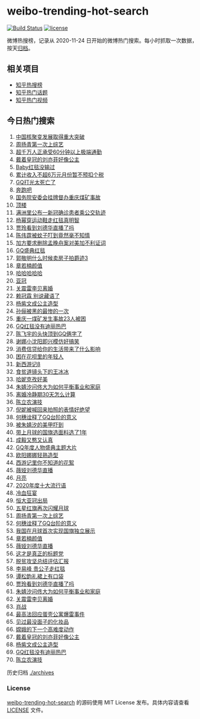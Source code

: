 # weibo-trending-hot-search

[![Build Status](https://github.com/justjavac/weibo-trending-hot-search/workflows/ci/badge.svg?branch=master)](https://github.com/justjavac/weibo-trending-hot-search/actions)
[![license](https://img.shields.io/github/license/justjavac/weibo-trending-hot-search)](https://github.com/justjavac/weibo-trending-hot-search/blob/master/LICENSE)

微博热搜榜，记录从 2020-11-24 日开始的微博热门搜索。每小时抓取一次数据，按天[归档](./archives)。

## 相关项目

- [知乎热搜榜](https://github.com/justjavac/zhihu-trending-top-search)
- [知乎热门话题](https://github.com/justjavac/zhihu-trending-hot-questions)
- [知乎热门视频](https://github.com/justjavac/zhihu-trending-hot-video)

## 今日热门搜索

<!-- BEGIN -->
<!-- 最后更新时间 Sat Dec 05 2020 06:16:15 GMT+0800 (CST) -->
1. [中国核聚变发展取得重大突破](https://s.weibo.com//weibo?q=%23%E4%B8%AD%E5%9B%BD%E6%A0%B8%E8%81%9A%E5%8F%98%E5%8F%91%E5%B1%95%E5%8F%96%E5%BE%97%E9%87%8D%E5%A4%A7%E7%AA%81%E7%A0%B4%23&Refer=new_time)
1. [周扬青第一次上综艺](https://s.weibo.com//weibo?q=%23%E5%91%A8%E6%89%AC%E9%9D%92%E7%AC%AC%E4%B8%80%E6%AC%A1%E4%B8%8A%E7%BB%BC%E8%89%BA%23&Refer=top)
1. [超千万人正承受60分钟以上极端通勤](https://s.weibo.com//weibo?q=%23%E8%B6%85%E5%8D%83%E4%B8%87%E4%BA%BA%E6%AD%A3%E6%89%BF%E5%8F%9760%E5%88%86%E9%92%9F%E4%BB%A5%E4%B8%8A%E6%9E%81%E7%AB%AF%E9%80%9A%E5%8B%A4%23&Refer=top)
1. [戴着皇冠的刘亦菲好像公主](https://s.weibo.com//weibo?q=%23%E6%88%B4%E7%9D%80%E7%9A%87%E5%86%A0%E7%9A%84%E5%88%98%E4%BA%A6%E8%8F%B2%E5%A5%BD%E5%83%8F%E5%85%AC%E4%B8%BB%23&Refer=top)
1. [Baby红毯没输过](https://s.weibo.com//weibo?q=%23Baby%E7%BA%A2%E6%AF%AF%E6%B2%A1%E8%BE%93%E8%BF%87%23&Refer=top)
1. [累计收入不超6万元月份暂不预扣个税](https://s.weibo.com//weibo?q=%23%E7%B4%AF%E8%AE%A1%E6%94%B6%E5%85%A5%E4%B8%8D%E8%B6%856%E4%B8%87%E5%85%83%E6%9C%88%E4%BB%BD%E6%9A%82%E4%B8%8D%E9%A2%84%E6%89%A3%E4%B8%AA%E7%A8%8E%23&Refer=top)
1. [GQ打光太死亡了](https://s.weibo.com//weibo?q=%23GQ%E6%89%93%E5%85%89%E5%A4%AA%E6%AD%BB%E4%BA%A1%E4%BA%86%23&Refer=top)
1. [奔跑吧](https://s.weibo.com//weibo?q=%E5%A5%94%E8%B7%91%E5%90%A7&Refer=top)
1. [国务院安委会挂牌督办重庆煤矿事故](https://s.weibo.com//weibo?q=%23%E5%9B%BD%E5%8A%A1%E9%99%A2%E5%AE%89%E5%A7%94%E4%BC%9A%E6%8C%82%E7%89%8C%E7%9D%A3%E5%8A%9E%E9%87%8D%E5%BA%86%E7%85%A4%E7%9F%BF%E4%BA%8B%E6%95%85%23&Refer=top)
1. [顶楼](https://s.weibo.com//weibo?q=%E9%A1%B6%E6%A5%BC&Refer=top)
1. [满洲里公布一新冠确诊患者乘公交轨迹](https://s.weibo.com//weibo?q=%23%E6%BB%A1%E6%B4%B2%E9%87%8C%E5%85%AC%E5%B8%83%E4%B8%80%E6%96%B0%E5%86%A0%E7%A1%AE%E8%AF%8A%E6%82%A3%E8%80%85%E4%B9%98%E5%85%AC%E4%BA%A4%E8%BD%A8%E8%BF%B9%23&Refer=top)
1. [杨幂穿运动鞋走红毯真明智](https://s.weibo.com//weibo?q=%23%E6%9D%A8%E5%B9%82%E7%A9%BF%E8%BF%90%E5%8A%A8%E9%9E%8B%E8%B5%B0%E7%BA%A2%E6%AF%AF%E7%9C%9F%E6%98%8E%E6%99%BA%23&Refer=top)
1. [贾玲看到刘德华直播了吗](https://s.weibo.com//weibo?q=%23%E8%B4%BE%E7%8E%B2%E7%9C%8B%E5%88%B0%E5%88%98%E5%BE%B7%E5%8D%8E%E7%9B%B4%E6%92%AD%E4%BA%86%E5%90%97%23&Refer=top)
1. [陈伟霆被蚊子叮到竟然毫不知情](https://s.weibo.com//weibo?q=%23%E9%99%88%E4%BC%9F%E9%9C%86%E8%A2%AB%E8%9A%8A%E5%AD%90%E5%8F%AE%E5%88%B0%E7%AB%9F%E7%84%B6%E6%AF%AB%E4%B8%8D%E7%9F%A5%E6%83%85%23&Refer=top)
1. [加方要求删除孟晚舟案对美加不利证词](https://s.weibo.com//weibo?q=%23%E5%8A%A0%E6%96%B9%E8%A6%81%E6%B1%82%E5%88%A0%E9%99%A4%E5%AD%9F%E6%99%9A%E8%88%9F%E6%A1%88%E5%AF%B9%E7%BE%8E%E5%8A%A0%E4%B8%8D%E5%88%A9%E8%AF%81%E8%AF%8D%23&Refer=top)
1. [GQ盛典红毯](https://s.weibo.com//weibo?q=%23GQ%E7%9B%9B%E5%85%B8%E7%BA%A2%E6%AF%AF%23&Refer=top)
1. [郭敬明什么时候卖房子拍爵迹3](https://s.weibo.com//weibo?q=%23%E9%83%AD%E6%95%AC%E6%98%8E%E4%BB%80%E4%B9%88%E6%97%B6%E5%80%99%E5%8D%96%E6%88%BF%E5%AD%90%E6%8B%8D%E7%88%B5%E8%BF%B93%23&Refer=top)
1. [章若楠颜值](https://s.weibo.com//weibo?q=%23%E7%AB%A0%E8%8B%A5%E6%A5%A0%E9%A2%9C%E5%80%BC%23&Refer=top)
1. [哈哈哈哈哈](https://s.weibo.com//weibo?q=%23%E5%93%88%E5%93%88%E5%93%88%E5%93%88%E5%93%88%23&Refer=top)
1. [亚冠](https://s.weibo.com//weibo?q=%E4%BA%9A%E5%86%A0&Refer=top)
1. [关震雷李贝离婚](https://s.weibo.com//weibo?q=%23%E5%85%B3%E9%9C%87%E9%9B%B7%E6%9D%8E%E8%B4%9D%E7%A6%BB%E5%A9%9A%23&Refer=top)
1. [赖冠霖 别说藏语了](https://s.weibo.com//weibo?q=%E8%B5%96%E5%86%A0%E9%9C%96%20%E5%88%AB%E8%AF%B4%E8%97%8F%E8%AF%AD%E4%BA%86&Refer=top)
1. [杨紫文成公主造型](https://s.weibo.com//weibo?q=%23%E6%9D%A8%E7%B4%AB%E6%96%87%E6%88%90%E5%85%AC%E4%B8%BB%E9%80%A0%E5%9E%8B%23&Refer=top)
1. [孙俪被黑的最惨的一次](https://s.weibo.com//weibo?q=%23%E5%AD%99%E4%BF%AA%E8%A2%AB%E9%BB%91%E7%9A%84%E6%9C%80%E6%83%A8%E7%9A%84%E4%B8%80%E6%AC%A1%23&Refer=top)
1. [重庆一煤矿发生事故23人被困](https://s.weibo.com//weibo?q=%23%E9%87%8D%E5%BA%86%E4%B8%80%E7%85%A4%E7%9F%BF%E5%8F%91%E7%94%9F%E4%BA%8B%E6%95%8523%E4%BA%BA%E8%A2%AB%E5%9B%B0%23&Refer=top)
1. [GQ红毯没有迪丽热巴](https://s.weibo.com//weibo?q=%23GQ%E7%BA%A2%E6%AF%AF%E6%B2%A1%E6%9C%89%E8%BF%AA%E4%B8%BD%E7%83%AD%E5%B7%B4%23&Refer=top)
1. [陈飞宇的头快顶到GQ俩字了](https://s.weibo.com//weibo?q=%23%E9%99%88%E9%A3%9E%E5%AE%87%E7%9A%84%E5%A4%B4%E5%BF%AB%E9%A1%B6%E5%88%B0GQ%E4%BF%A9%E5%AD%97%E4%BA%86%23&Refer=top)
1. [谢娜小沈阳即兴模仿好搞笑](https://s.weibo.com//weibo?q=%E8%B0%A2%E5%A8%9C%E5%B0%8F%E6%B2%88%E9%98%B3%E5%8D%B3%E5%85%B4%E6%A8%A1%E4%BB%BF%E5%A5%BD%E6%90%9E%E7%AC%91&Refer=top)
1. [消费信贷给你的生活带来了什么影响](https://s.weibo.com//weibo?q=%23%E6%B6%88%E8%B4%B9%E4%BF%A1%E8%B4%B7%E7%BB%99%E4%BD%A0%E7%9A%84%E7%94%9F%E6%B4%BB%E5%B8%A6%E6%9D%A5%E4%BA%86%E4%BB%80%E4%B9%88%E5%BD%B1%E5%93%8D%23&Refer=top)
1. [困在花呗里的年轻人](https://s.weibo.com//weibo?q=%23%E5%9B%B0%E5%9C%A8%E8%8A%B1%E5%91%97%E9%87%8C%E7%9A%84%E5%B9%B4%E8%BD%BB%E4%BA%BA%23&Refer=top)
1. [新西游记8](https://s.weibo.com//weibo?q=%E6%96%B0%E8%A5%BF%E6%B8%B8%E8%AE%B08&Refer=top)
1. [食贫道镜头下的王冰冰](https://s.weibo.com//weibo?q=%E9%A3%9F%E8%B4%AB%E9%81%93%E9%95%9C%E5%A4%B4%E4%B8%8B%E7%9A%84%E7%8E%8B%E5%86%B0%E5%86%B0&Refer=top)
1. [哈妮克孜好美](https://s.weibo.com//weibo?q=%23%E5%93%88%E5%A6%AE%E5%85%8B%E5%AD%9C%E5%A5%BD%E7%BE%8E%23&Refer=top)
1. [朱婧汐问佟大为如何平衡事业和家庭](https://s.weibo.com//weibo?q=%E6%9C%B1%E5%A9%A7%E6%B1%90%E9%97%AE%E4%BD%9F%E5%A4%A7%E4%B8%BA%E5%A6%82%E4%BD%95%E5%B9%B3%E8%A1%A1%E4%BA%8B%E4%B8%9A%E5%92%8C%E5%AE%B6%E5%BA%AD&Refer=top)
1. [离婚冷静期30天怎么计算](https://s.weibo.com//weibo?q=%23%E7%A6%BB%E5%A9%9A%E5%86%B7%E9%9D%99%E6%9C%9F30%E5%A4%A9%E6%80%8E%E4%B9%88%E8%AE%A1%E7%AE%97%23&Refer=top)
1. [陈立农演技](https://s.weibo.com//weibo?q=%23%E9%99%88%E7%AB%8B%E5%86%9C%E6%BC%94%E6%8A%80%23&Refer=top)
1. [倪妮被喊回来拍照的表情好绝望](https://s.weibo.com//weibo?q=%23%E5%80%AA%E5%A6%AE%E8%A2%AB%E5%96%8A%E5%9B%9E%E6%9D%A5%E6%8B%8D%E7%85%A7%E7%9A%84%E8%A1%A8%E6%83%85%E5%A5%BD%E7%BB%9D%E6%9C%9B%23&Refer=top)
1. [何穗诠释了GQ台阶的意义](https://s.weibo.com//weibo?q=%23%E4%BD%95%E7%A9%97%E8%AF%A0%E9%87%8A%E4%BA%86GQ%E5%8F%B0%E9%98%B6%E7%9A%84%E6%84%8F%E4%B9%89%23&Refer=top)
1. [被朱婧汐的美甲吓到](https://s.weibo.com//weibo?q=%E8%A2%AB%E6%9C%B1%E5%A9%A7%E6%B1%90%E7%9A%84%E7%BE%8E%E7%94%B2%E5%90%93%E5%88%B0&Refer=top)
1. [带上月球的国旗选面料选了1年](https://s.weibo.com//weibo?q=%23%E5%B8%A6%E4%B8%8A%E6%9C%88%E7%90%83%E7%9A%84%E5%9B%BD%E6%97%97%E9%80%89%E9%9D%A2%E6%96%99%E9%80%89%E4%BA%861%E5%B9%B4%23&Refer=top)
1. [成毅又憨又认真](https://s.weibo.com//weibo?q=%23%E6%88%90%E6%AF%85%E5%8F%88%E6%86%A8%E5%8F%88%E8%AE%A4%E7%9C%9F%23&Refer=top)
1. [GQ年度人物盛典主题大片](https://s.weibo.com//weibo?q=%23GQ%E5%B9%B4%E5%BA%A6%E4%BA%BA%E7%89%A9%E7%9B%9B%E5%85%B8%E4%B8%BB%E9%A2%98%E5%A4%A7%E7%89%87%23&Refer=top)
1. [欧阳娜娜轻熟造型](https://s.weibo.com//weibo?q=%E6%AC%A7%E9%98%B3%E5%A8%9C%E5%A8%9C%E8%BD%BB%E7%86%9F%E9%80%A0%E5%9E%8B&Refer=top)
1. [西游记里你不知道的花絮](https://s.weibo.com//weibo?q=%23%E8%A5%BF%E6%B8%B8%E8%AE%B0%E9%87%8C%E4%BD%A0%E4%B8%8D%E7%9F%A5%E9%81%93%E7%9A%84%E8%8A%B1%E7%B5%AE%23&Refer=top)
1. [薇娅刘德华直播](https://s.weibo.com//weibo?q=%E8%96%87%E5%A8%85%E5%88%98%E5%BE%B7%E5%8D%8E%E7%9B%B4%E6%92%AD&Refer=top)
1. [月亮](https://s.weibo.com//weibo?q=%E6%9C%88%E4%BA%AE&Refer=top)
1. [2020年度十大流行语](https://s.weibo.com//weibo?q=%232020%E5%B9%B4%E5%BA%A6%E5%8D%81%E5%A4%A7%E6%B5%81%E8%A1%8C%E8%AF%AD%23&Refer=top)
1. [冷血狂宴](https://s.weibo.com//weibo?q=%E5%86%B7%E8%A1%80%E7%8B%82%E5%AE%B4&Refer=top)
1. [恒大亚冠出局](https://s.weibo.com//weibo?q=%E6%81%92%E5%A4%A7%E4%BA%9A%E5%86%A0%E5%87%BA%E5%B1%80&Refer=top)
1. [五星红旗再次闪耀月球](https://s.weibo.com//weibo?q=%23%E4%BA%94%E6%98%9F%E7%BA%A2%E6%97%97%E5%86%8D%E6%AC%A1%E9%97%AA%E8%80%80%E6%9C%88%E7%90%83%23&Refer=top)
1. [周扬青第一次上综艺](https://s.weibo.com//weibo?q=%E5%91%A8%E6%89%AC%E9%9D%92%E7%AC%AC%E4%B8%80%E6%AC%A1%E4%B8%8A%E7%BB%BC%E8%89%BA&Refer=top)
1. [何穗诠释了GQ台阶的意义](https://s.weibo.com//weibo?q=%E4%BD%95%E7%A9%97%E8%AF%A0%E9%87%8A%E4%BA%86GQ%E5%8F%B0%E9%98%B6%E7%9A%84%E6%84%8F%E4%B9%89&Refer=top)
1. [我国在月球首次实现国旗独立展示](https://s.weibo.com//weibo?q=%23%E6%88%91%E5%9B%BD%E5%9C%A8%E6%9C%88%E7%90%83%E9%A6%96%E6%AC%A1%E5%AE%9E%E7%8E%B0%E5%9B%BD%E6%97%97%E7%8B%AC%E7%AB%8B%E5%B1%95%E7%A4%BA%23&Refer=new_time)
1. [章若楠颜值](https://s.weibo.com//weibo?q=%E7%AB%A0%E8%8B%A5%E6%A5%A0%E9%A2%9C%E5%80%BC&Refer=top)
1. [薇娅刘德华直播](https://s.weibo.com//weibo?q=%23%E8%96%87%E5%A8%85%E5%88%98%E5%BE%B7%E5%8D%8E%E7%9B%B4%E6%92%AD%23&Refer=top)
1. [这才是真正的标题党](https://s.weibo.com//weibo?q=%23%E8%BF%99%E6%89%8D%E6%98%AF%E7%9C%9F%E6%AD%A3%E7%9A%84%E6%A0%87%E9%A2%98%E5%85%9A%23&Refer=top)
1. [脱贫攻坚总结评估汇报](https://s.weibo.com//weibo?q=%23%E8%84%B1%E8%B4%AB%E6%94%BB%E5%9D%9A%E6%80%BB%E7%BB%93%E8%AF%84%E4%BC%B0%E6%B1%87%E6%8A%A5%23&Refer=new_time)
1. [李易峰 贵公子走红毯](https://s.weibo.com//weibo?q=%E6%9D%8E%E6%98%93%E5%B3%B0%20%E8%B4%B5%E5%85%AC%E5%AD%90%E8%B5%B0%E7%BA%A2%E6%AF%AF&Refer=top)
1. [谭松韵礼裙上有口袋](https://s.weibo.com//weibo?q=%23%E8%B0%AD%E6%9D%BE%E9%9F%B5%E7%A4%BC%E8%A3%99%E4%B8%8A%E6%9C%89%E5%8F%A3%E8%A2%8B%23&Refer=top)
1. [贾玲看到刘德华直播了吗](https://s.weibo.com//weibo?q=%E8%B4%BE%E7%8E%B2%E7%9C%8B%E5%88%B0%E5%88%98%E5%BE%B7%E5%8D%8E%E7%9B%B4%E6%92%AD%E4%BA%86%E5%90%97&Refer=top)
1. [朱婧汐问佟大为如何平衡事业和家庭](https://s.weibo.com//weibo?q=%23%E6%9C%B1%E5%A9%A7%E6%B1%90%E9%97%AE%E4%BD%9F%E5%A4%A7%E4%B8%BA%E5%A6%82%E4%BD%95%E5%B9%B3%E8%A1%A1%E4%BA%8B%E4%B8%9A%E5%92%8C%E5%AE%B6%E5%BA%AD%23&Refer=top)
1. [关震雷李贝离婚](https://s.weibo.com//weibo?q=%E5%85%B3%E9%9C%87%E9%9B%B7%E6%9D%8E%E8%B4%9D%E7%A6%BB%E5%A9%9A&Refer=top)
1. [肖战](https://s.weibo.com//weibo?q=%E8%82%96%E6%88%98&Refer=top)
1. [最高法回应蛋壳公寓爆雷事件](https://s.weibo.com//weibo?q=%23%E6%9C%80%E9%AB%98%E6%B3%95%E5%9B%9E%E5%BA%94%E8%9B%8B%E5%A3%B3%E5%85%AC%E5%AF%93%E7%88%86%E9%9B%B7%E4%BA%8B%E4%BB%B6%23&Refer=top)
1. [见过最没面子的化妆品](https://s.weibo.com//weibo?q=%23%E8%A7%81%E8%BF%87%E6%9C%80%E6%B2%A1%E9%9D%A2%E5%AD%90%E7%9A%84%E5%8C%96%E5%A6%86%E5%93%81%23&Refer=top)
1. [嫦娥的下一个高难度动作](https://s.weibo.com//weibo?q=%23%E5%AB%A6%E5%A8%A5%E7%9A%84%E4%B8%8B%E4%B8%80%E4%B8%AA%E9%AB%98%E9%9A%BE%E5%BA%A6%E5%8A%A8%E4%BD%9C%23&Refer=top)
1. [戴着皇冠的刘亦菲好像公主](https://s.weibo.com//weibo?q=%E6%88%B4%E7%9D%80%E7%9A%87%E5%86%A0%E7%9A%84%E5%88%98%E4%BA%A6%E8%8F%B2%E5%A5%BD%E5%83%8F%E5%85%AC%E4%B8%BB&Refer=top)
1. [杨紫文成公主造型](https://s.weibo.com//weibo?q=%E6%9D%A8%E7%B4%AB%E6%96%87%E6%88%90%E5%85%AC%E4%B8%BB%E9%80%A0%E5%9E%8B&Refer=top)
1. [GQ红毯没有迪丽热巴](https://s.weibo.com//weibo?q=GQ%E7%BA%A2%E6%AF%AF%E6%B2%A1%E6%9C%89%E8%BF%AA%E4%B8%BD%E7%83%AD%E5%B7%B4&Refer=top)
1. [陈立农演技](https://s.weibo.com//weibo?q=%E9%99%88%E7%AB%8B%E5%86%9C%E6%BC%94%E6%8A%80&Refer=top)
<!-- END -->

历史归档 [./archives](./archives)

### License

[weibo-trending-hot-search](https://github.com/justjavac/weibo-trending-hot-search) 的源码使用 MIT License 发布。具体内容请查看 [LICENSE](./LICENSE) 文件。
